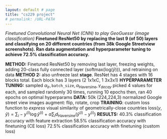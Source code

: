 ```yaml
---
layout: default # page
title: "cs229 project"
# permalink: /URL-PATH
---
```

*Finetuned Convolutional Neural Net (CNN) to play GeoGuessr (image classification)*
**Finetuned ResNet50 by replacing the last 9 (of 50) layers and classifying on 20 different countries (from 38k Google Streetview screenshots). Ran data augmentation and hyperparameter tuning to achieve 72.5% classification accuracy.**

**METHOD:** 
	Finetuned ResNet50 by removing last layer, freezing weights, adding 20-class fully connected layer (softmax(log($\hat{y}$))), and retraining on data
**METHOD 2:** 
	also unfreeze last **stage**.
	ResNet has 4 stages with 16 blocks total. Each block has 3 layers (2 1x1xC, 1 3x3x1)
**HYPERPARAMETER TUNING:** 
	sampled $\alpha_{lr}, \texttt{batch\_size}, \alpha_{\text{Haversine}}, \gamma_{decay}$ 
	picked 4 values for each, and sampled randomly 30 times, running 10 epochs
	then, ran 40 epochs on optimal hyperparams
**DATA:** 
	50k (224,224,3) normalized Google street view images
	augment: flip, rotate, crop
**TRAINING**: 
	custom loss function to *express* visual similarity of geometrically-close countries
	$\text{loss}(y, \hat y) = \sum_i -y^{(i)}\log \hat y^{(i)}$ + $\alpha \sum_i d_{\text{Haversine}}(\hat y^{(i)} - y^{(i)})$ 
**RESULTS:** 
	40.3% classification accuracy with feature extraction
	58.5% classification accuracy with finetuning (CE loss)
	72.5% classification accuracy with finetuning (custom loss)
